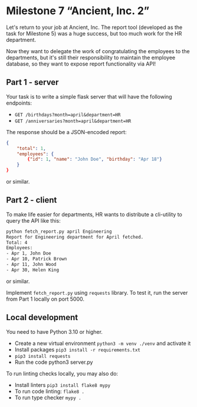 # Milestone 7 “Ancient, Inc. 2”

Let's return to your job at Ancient, Inc. The report tool (developed as the task for Milestone 5) was a huge success, but too much work for the HR department.

Now they want to delegate the work of congratulating the employees to the departments, but it's still their responsibility to maintain the employee database, so they want to expose report functionality via API!

## Part 1 - server

Your task is to write a simple flask server that will have the following endpoints:

- `GET /birthdays?month=april&department=HR`
- `GET /anniversaries?month=april&department=HR`

The response should be a JSON-encoded report:

```json
{
    "total": 1,
    "employees": {
        {"id": 1, "name": "John Doe", "birthday": "Apr 18"}
    }
}
```

or similar.

## Part 2 - client

To make life easier for departments, HR wants to distribute a cli-utility to query the API like this:

```bash
python fetch_report.py april Engineering
Report for Engineering department for April fetched.
Total: 4
Employees:
- Apr 1, John Doe
- Apr 10, Patrick Brown
- Apr 11, John Wood
- Apr 30, Helen King
```

or similar.

Implement `fetch_report.py` using `requests` library. To test it, run the server from Part 1 locally on port 5000.

## Local development

You need to have Python 3.10 or higher.

- Create a new virtual environment `python3 -m venv ./venv` and activate it
- Install packages `pip3 install -r requirements.txt`
- `pip3 install requests`
- Run the code python3 server.py

To run linting checks locally, you may also do:

- Install linters `pip3 install flake8 mypy`
- To run code linting: `flake8 .`
- To run type checker `mypy .`
